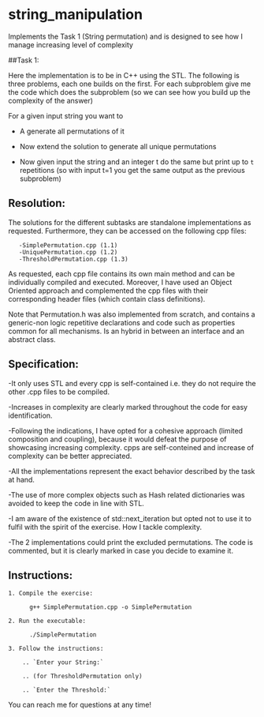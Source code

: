 # string_manipulation
Implements the Task 1 (String permutation) and is designed to see how I manage increasing level of complexity

##Task 1: 

Here the implementation is to be in C++ using the STL.  The following
is three problems, each one builds on the first. For each subproblem
give me the code which does the subproblem (so we can see how
you build up the complexity of the answer)

For a given input string you want to

  - A generate all permutations of it


  - Now extend the solution to generate all unique permutations

  - Now given input the string and an integer t do the same but
    print up to `t` repetitions (so with input t=1 you get the same
    output as the previous subproblem)
## Resolution:
The solutions for the different subtasks are standalone implementations as requested. Furthermore, they can be accessed on the following cpp files:
      
       -SimplePermutation.cpp (1.1)
       -UniquePermutation.cpp (1.2)
       -ThresholdPermutation.cpp (1.3)
       
As requested, each cpp file contains its own main method and can be individually compiled and executed. Moreover, I have used an Object Oriented approach and complemented the cpp files with their corresponding header files (which contain class definitions).

Note that Permutation.h was also implemented from scratch, and contains a generic-non logic repetitive declarations and code such as properties common for all mechanisms. Is an hybrid in between an interface and an abstract class.

## Specification:
   
   -It only uses STL and every cpp is self-contained i.e. they do not require the other .cpp files to be compiled.
   
   -Increases in complexity are clearly marked throughout the code for easy identification.
   
   -Following the indications, I have opted for a cohesive approach (limited composition and coupling), because it would defeat the purpose of showcasing increasing complexity. cpps are self-conteined and increase of complexity can be better appreciated.
   
   -All the implementations represent the exact behavior described by the task at hand.
   
   -The use of more complex objects such as Hash related dictionaries was avoided to keep the code in line with STL.
   
   -I am aware of the existence of std::next_iteration but opted not to use it to fulfil with the spirit of the exercise. How I tackle complexity. 
   
   -The 2 implementations could print the excluded permutations. The code is commented, but it is clearly marked in case you decide to examine it.
   
## Instructions: 
    
    1. Compile the exercise: 
    
          g++ SimplePermutation.cpp -o SimplePermutation
    
    2. Run the executable:
        
          ./SimplePermutation
    
    3. Follow the instructions:
    
        .. `Enter your String:`

        .. (for ThresholdPermutation only)
  
        .. `Enter the Threshold:`
        
You can reach me for questions at any time!
